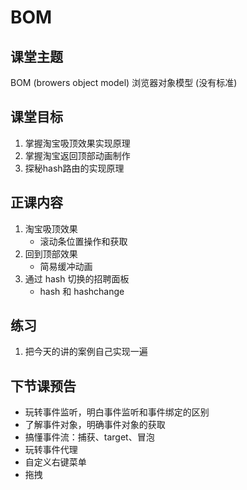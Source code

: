 # BOM

## 课堂主题
BOM (browers object model) 浏览器对象模型 (没有标准)

## 课堂目标
1. 掌握淘宝吸顶效果实现原理 
2. 掌握淘宝返回顶部动画制作
3. 探秘hash路由的实现原理


## 正课内容
1. 淘宝吸顶效果
    - 滚动条位置操作和获取
2. 回到顶部效果
    - 简易缓冲动画
3. 通过 hash 切换的招聘面板
    - hash 和 hashchange

## 练习
1. 把今天的讲的案例自己实现一遍

## 下节课预告
- 玩转事件监听，明白事件监听和事件绑定的区别
- 了解事件对象，明确事件对象的获取
- 搞懂事件流：捕获、target、冒泡
- 玩转事件代理
- 自定义右键菜单
- 拖拽   
